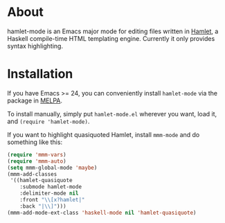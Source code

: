 # About

hamlet-mode is an Emacs major mode for editing files written in
[Hamlet](http://hackage.haskell.org/package/hamlet), a Haskell compile-time HTML
templating engine. Currently it only provides syntax highlighting.

# Installation

If you have Emacs >= 24, you can conveniently install `hamlet-mode` via the package
in [MELPA](https://melpa.org/).

To install manually, simply put `hamlet-mode.el` wherever you want, load it, and `(require
'hamlet-mode)`.

If you want to highlight quasiquoted Hamlet, install `mmm-mode` and do something like this:

```lisp
(require 'mmm-vars)
(require 'mmm-auto)
(setq mmm-global-mode 'maybe)
(mmm-add-classes
 '((hamlet-quasiquote
    :submode hamlet-mode
    :delimiter-mode nil
    :front "\\[x?hamlet|"
    :back "|\\]")))
(mmm-add-mode-ext-class 'haskell-mode nil 'hamlet-quasiquote)
```
